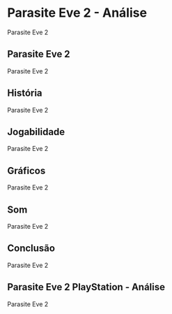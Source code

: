 ---
---

# Parasite Eve 2 - Análise

Parasite Eve 2

## Parasite Eve 2

Parasite Eve 2

## História

Parasite Eve 2

## Jogabilidade

Parasite Eve 2

## Gráficos

Parasite Eve 2

## Som

Parasite Eve 2

## Conclusão

Parasite Eve 2

## Parasite Eve 2 PlayStation - Análise

Parasite Eve 2
